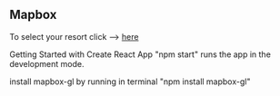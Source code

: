 ## Mapbox

To select your resort click --> [here](https://mikbolshakov.github.io/Mapbox/)

Getting Started with Create React App
"npm start" runs the app in the development mode.

install mapbox-gl by running in terminal "npm install mapbox-gl"

